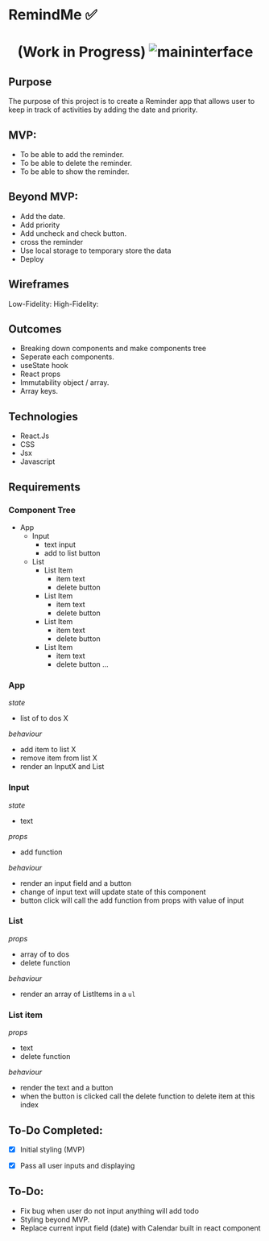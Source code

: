 # RemindMe ✅
<div align="center">


</div>
<h1 align="center">
 (Work in Progress)
<img src="https://i.ibb.co/9WkJk2P/Clean-Shot-2022-11-01-at-16-42-37-2x.png" alt="maininterface"/>



</h1>

## Purpose
The purpose of this project is to create a Reminder app that allows user to keep in track of activities by adding the date and priority. 



## MVP:
- To be able to add the reminder.
- To be able to delete the reminder.
- To be able to show the reminder.

## Beyond MVP:
- Add the date.
- Add priority
- Add uncheck and check button.
- cross the reminder
- Use local storage to temporary store the data
- Deploy


## Wireframes
Low-Fidelity:
High-Fidelity:




## Outcomes
- Breaking down components and make components tree
- Seperate each components.
- useState hook
- React props
- Immutability object / array.
- Array keys.




## Technologies
- React.Js
- CSS 
- Jsx 
- Javascript 



## Requirements

### Component Tree

- App
  - Input
    - text input          
    - add to list button 
  - List                  
    - List Item
      - item text         
      - delete button
    - List Item
      - item text
      - delete button
    - List Item
      - item text
      - delete button
    - List Item
      - item text
      - delete button
        ...

### App

_state_

- list of to dos X

_behaviour_

- add item to list X
- remove item from list X
- render an InputX and List 

### Input

_state_

- text

_props_

- add function

_behaviour_

- render an input field and a button
- change of input text will update state of this component
- button click will call the add function from props with value of input

### List

_props_

- array of to dos
- delete function

_behaviour_

- render an array of ListItems in a `ul`

### List item

_props_

- text
- delete function

_behaviour_

- render the text and a button
- when the button is clicked call the delete function to delete item at this index


## To-Do Completed:

- [x] Initial styling (MVP)
- [x] Pass all user inputs and displaying


## To-Do:

- Fix bug when user do not input anything will add todo
- Styling beyond MVP.
- Replace current input field (date) with Calendar built in react component 



